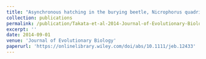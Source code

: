 ```yaml
---
title: "Asynchronous hatching in the burying beetle, Nicrophorus quadripunctatus, maximizes parental fitness"
collection: publications
permalink: /publication/Takata-et-al-2014-Journal-of-Evolutionary-Biology
excerpt: ''
date: 2014-09-01
venue: 'Journal of Evolutionary Biology'
paperurl: 'https://onlinelibrary.wiley.com/doi/abs/10.1111/jeb.12433'
---
```


<!-- 論文の要約・解説など入れたければここ打つ -->
